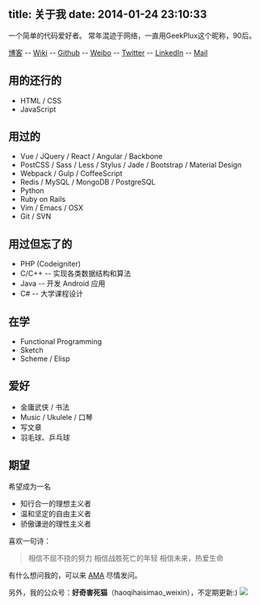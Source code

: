 title: 关于我
date: 2014-01-24 23:10:33
---


一个简单的代码爱好者。
常年混迹于网络，一直用GeekPlux这个昵称，90后。


[博客](http://geekplux.com/) -- [Wiki](http://geekplux.com/wiki) --  [Github](https://github.com/geekplux) --  [Weibo](http://weibo.com/cloud285) -- [Twitter](https://twitter.com/GeekPlux) -- [LinkedIn](https://cn.linkedin.com/in/geekplux) -- <a href="mailto:geekplux@gmail.com">Mail</a>

## 用的还行的

- HTML / CSS
- JavaScript

## 用过的

- Vue / JQuery / React / Angular / Backbone
- PostCSS / Sass / Less / Stylus / Jade / Bootstrap / Material Design
- Webpack / Gulp / CoffeeScript
- Redis / MySQL / MongoDB / PostgreSQL
- Python
- Ruby on Rails
- Vim / Emacs / OSX
- Git / SVN

## 用过但忘了的

- PHP (Codeigniter)
- C/C++ -- 实现各类数据结构和算法
- Java -- 开发 Android 应用
- C# -- 大学课程设计

## 在学

- Functional Programming
- Sketch
- Scheme / Elisp

## 爱好

- 金庸武侠 / 书法
- Music / Ukulele / 口琴
- 写文章
- 羽毛球、乒乓球

## 期望

希望成为一名

- 知行合一的理想主义者
- 温和坚定的自由主义者
- 骄傲谦逊的理性主义者

喜欢一句诗：

> 相信不屈不挠的努力
> 相信战胜死亡的年轻
> 相信未来，热爱生命


有什么想问我的，可以来 [AMA](https://github.com/geekplux/ama) 尽情发问。

另外，我的公众号：**好奇害死猫**（haoqihaisimao_weixin），不定期更新:)
![](http://7b1evr.com1.z0.glb.clouddn.com/qrcode_for_gh_2df3b33e3297_258.jpg)
